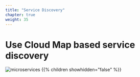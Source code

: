 ```yaml
---
title: "Service Discovery"
chapter: true
weight: 35
---
```


# Use Cloud Map based service discovery 

![microservices](/images/crystal.svg)
{{% children showhidden="false" %}}

